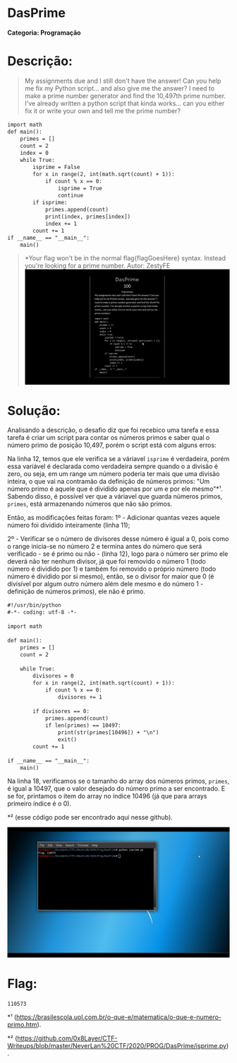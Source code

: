 # DasPrime

**Categoria: Programação**

# Descrição:
>My assignments due and I still don't have the answer! Can you help me fix my Python script... and also give me the answer? I need to make a prime number generator and find the 10,497th prime number. I've already written a python script that kinda works... can you either fix it or write your own and tell me the prime number?

```
import math
def main():
    primes = []
    count = 2
    index = 0
    while True:
        isprime = False
        for x in range(2, int(math.sqrt(count) + 1)):
            if count % x == 0: 
                isprime = True
                continue
        if isprime:
            primes.append(count)
            print(index, primes[index])
            index += 1
        count += 1
if __name__ == "__main__":
    main()
```
>*Your flag won't be in the normal flag{flagGoesHere} syntax. Instead you're looking for a prime number.
>Autor: ZestyFE
![DasPrime - Chall](dasprime_chall.png)

# Solução:
Analisando a descrição, o desafio diz que foi recebico uma tarefa e essa tarefa é criar um script para contar os números primos e saber qual o número primo de posição 10,497, porém o script está com alguns erros:

Na linha 12, temos que ele verifica se a váriavel ```isprime``` é verdadeira, porém essa variável é declarada como verdadeira sempre quando o a divisão é zero, ou seja, em um range um número poderia ter mais que uma divisão inteira, o que vai na contramão da definição de números primos: "Um número primo é aquele que é dividido apenas por um e por ele mesmo"*¹.
Sabendo disso, é possível ver que a váriavel que guarda números primos, ```primes```, está armazenando números que não são primos.

Então, as modificações feitas foram:
1º - Adicionar quantas vezes aquele número foi dividido inteiramente (linha 11);

2º - Verificar se o número de divisores desse número é igual a 0, pois como o range inicia-se no número 2 e termina antes do número que será verificado - se é primo ou não - (linha 12), logo para o número ser primo ele deverá não ter nenhum divisor, já que foi removido o número 1 (todo número é dividido por 1) e também foi removido o próprio número (todo número é dividido por si mesmo), então, se o divisor for maior que 0 (é divisível por algum outro número além dele mesmo e do número 1 - definição de números primos), ele não é primo.

```
#!/usr/bin/python
#-*- coding: utf-8 -*-

import math

def main():
	primes = []
	count = 2

	while True:
		divisores = 0
		for x in range(2, int(math.sqrt(count) + 1)):
			if count % x == 0:
				divisores += 1

		if divisores == 0:
			primes.append(count)
			if len(primes) == 10497:
				print(str(primes[10496]) + "\n")
				exit()
		count += 1

if __name__ == "__main__":
    main()
```

Na linha 18, verificamos se o tamanho do array dos números primos, ```primes```, é igual a 10497, que o valor desejado do número primo a ser encontrado.
E se for, printamos o item do array no índice 10496 (já que para arrays primeiro índice é o 0).

*² (esse código pode ser encontrado aqui nesse github).

![DasPrime - Flag](dasprime_flag_ed.png)

# Flag:
```110573```


*¹ (https://brasilescola.uol.com.br/o-que-e/matematica/o-que-e-numero-primo.htm).

*² (https://github.com/0x8Layer/CTF-Writeups/blob/master/NeverLan%20CTF/2020/PROG/DasPrime/isprime.py).
